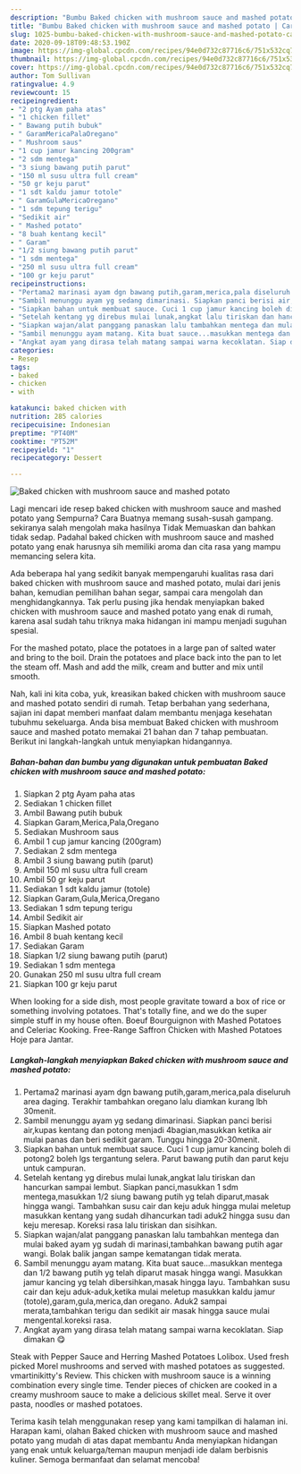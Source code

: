 ```yaml
---
description: "Bumbu Baked chicken with mushroom sauce and mashed potato | Cara Buat Baked chicken with mushroom sauce and mashed potato Yang Lezat"
title: "Bumbu Baked chicken with mushroom sauce and mashed potato | Cara Buat Baked chicken with mushroom sauce and mashed potato Yang Lezat"
slug: 1025-bumbu-baked-chicken-with-mushroom-sauce-and-mashed-potato-cara-buat-baked-chicken-with-mushroom-sauce-and-mashed-potato-yang-lezat
date: 2020-09-18T09:48:53.190Z
image: https://img-global.cpcdn.com/recipes/94e0d732c87716c6/751x532cq70/baked-chicken-with-mushroom-sauce-and-mashed-potato-foto-resep-utama.jpg
thumbnail: https://img-global.cpcdn.com/recipes/94e0d732c87716c6/751x532cq70/baked-chicken-with-mushroom-sauce-and-mashed-potato-foto-resep-utama.jpg
cover: https://img-global.cpcdn.com/recipes/94e0d732c87716c6/751x532cq70/baked-chicken-with-mushroom-sauce-and-mashed-potato-foto-resep-utama.jpg
author: Tom Sullivan
ratingvalue: 4.9
reviewcount: 15
recipeingredient:
- "2 ptg Ayam paha atas"
- "1 chicken fillet"
- " Bawang putih bubuk"
- " GaramMericaPalaOregano"
- " Mushroom saus"
- "1 cup jamur kancing 200gram"
- "2 sdm mentega"
- "3 siung bawang putih parut"
- "150 ml susu ultra full cream"
- "50 gr keju parut"
- "1 sdt kaldu jamur totole"
- " GaramGulaMericaOregano"
- "1 sdm tepung terigu"
- "Sedikit air"
- " Mashed potato"
- "8 buah kentang kecil"
- " Garam"
- "1/2 siung bawang putih parut"
- "1 sdm mentega"
- "250 ml susu ultra full cream"
- "100 gr keju parut"
recipeinstructions:
- "Pertama2 marinasi ayam dgn bawang putih,garam,merica,pala diseluruh area daging. Terakhir tambahkan oregano lalu diamkan kurang lbh 30menit."
- "Sambil menunggu ayam yg sedang dimarinasi. Siapkan panci berisi air,kupas kentang dan potong menjadi 4bagian,masukkan ketika air mulai panas dan beri sedikit garam. Tunggu hingga 20-30menit."
- "Siapkan bahan untuk membuat sauce. Cuci 1 cup jamur kancing boleh di potong2 boleh lgs tergantung selera. Parut bawang putih dan parut keju untuk campuran."
- "Setelah kentang yg direbus mulai lunak,angkat lalu tiriskan dan hancurkan sampai lembut. Siapkan panci,masukkan 1 sdm mentega,masukkan 1/2 siung bawang putih yg telah diparut,masak hingga wangi. Tambahkan susu cair dan keju aduk hingga mulai meletup masukkan kentang yang sudah dihancurkan tadi aduk2 hingga susu dan keju meresap. Koreksi rasa lalu tiriskan dan sisihkan."
- "Siapkan wajan/alat panggang panaskan lalu tambahkan mentega dan mulai baked ayam yg sudah di marinasi,tambahkan bawang putih agar wangi. Bolak balik jangan sampe kematangan tidak merata."
- "Sambil menunggu ayam matang. Kita buat sauce...masukkan mentega dan 1/2 bawang putih yg telah diparut masak hingga wangi. Masukkan jamur kancing yg telah dibersihkan,masak hingga layu. Tambahkan susu cair dan keju aduk-aduk,ketika mulai meletup masukkan kaldu jamur (totole),garam,gula,merica,dan oregano. Aduk2 sampai merata,tambahkan terigu dan sedikit air masak hingga sauce mulai mengental.koreksi rasa."
- "Angkat ayam yang dirasa telah matang sampai warna kecoklatan. Siap dimakan 😋"
categories:
- Resep
tags:
- baked
- chicken
- with

katakunci: baked chicken with 
nutrition: 285 calories
recipecuisine: Indonesian
preptime: "PT40M"
cooktime: "PT52M"
recipeyield: "1"
recipecategory: Dessert

---
```



![Baked chicken with mushroom sauce and mashed potato](https://img-global.cpcdn.com/recipes/94e0d732c87716c6/751x532cq70/baked-chicken-with-mushroom-sauce-and-mashed-potato-foto-resep-utama.jpg)

Lagi mencari ide resep baked chicken with mushroom sauce and mashed potato yang Sempurna? Cara Buatnya memang susah-susah gampang. sekiranya salah mengolah maka hasilnya Tidak Memuaskan dan bahkan tidak sedap. Padahal baked chicken with mushroom sauce and mashed potato yang enak harusnya sih memiliki aroma dan cita rasa yang mampu memancing selera kita.

Ada beberapa hal yang sedikit banyak mempengaruhi kualitas rasa dari baked chicken with mushroom sauce and mashed potato, mulai dari jenis bahan, kemudian pemilihan bahan segar, sampai cara mengolah dan menghidangkannya. Tak perlu pusing jika hendak menyiapkan baked chicken with mushroom sauce and mashed potato yang enak di rumah, karena asal sudah tahu triknya maka hidangan ini mampu menjadi suguhan spesial.

For the mashed potato, place the potatoes in a large pan of salted water and bring to the boil. Drain the potatoes and place back into the pan to let the steam off. Mash and add the milk, cream and butter and mix until smooth.


Nah, kali ini kita coba, yuk, kreasikan baked chicken with mushroom sauce and mashed potato sendiri di rumah. Tetap berbahan yang sederhana, sajian ini dapat memberi manfaat dalam membantu menjaga kesehatan tubuhmu sekeluarga. Anda bisa membuat Baked chicken with mushroom sauce and mashed potato memakai 21 bahan dan 7 tahap pembuatan. Berikut ini langkah-langkah untuk menyiapkan hidangannya.

<!--inarticleads1-->

##### Bahan-bahan dan bumbu yang digunakan untuk pembuatan Baked chicken with mushroom sauce and mashed potato:

1. Siapkan 2 ptg Ayam paha atas
1. Sediakan 1 chicken fillet
1. Ambil  Bawang putih bubuk
1. Siapkan  Garam,Merica,Pala,Oregano
1. Sediakan  Mushroom saus
1. Ambil 1 cup jamur kancing (200gram)
1. Sediakan 2 sdm mentega
1. Ambil 3 siung bawang putih (parut)
1. Ambil 150 ml susu ultra full cream
1. Ambil 50 gr keju parut
1. Sediakan 1 sdt kaldu jamur (totole)
1. Siapkan  Garam,Gula,Merica,Oregano
1. Sediakan 1 sdm tepung terigu
1. Ambil Sedikit air
1. Siapkan  Mashed potato
1. Ambil 8 buah kentang kecil
1. Sediakan  Garam
1. Siapkan 1/2 siung bawang putih (parut)
1. Sediakan 1 sdm mentega
1. Gunakan 250 ml susu ultra full cream
1. Siapkan 100 gr keju parut


When looking for a side dish, most people gravitate toward a box of rice or something involving potatoes. That&#39;s totally fine, and we do the super simple stuff in my house often. Boeuf Bourguignon with Mashed Potatoes and Celeriac Kooking. Free-Range Saffron Chicken with Mashed Potatoes Hoje para Jantar. 

<!--inarticleads2-->

##### Langkah-langkah menyiapkan Baked chicken with mushroom sauce and mashed potato:

1. Pertama2 marinasi ayam dgn bawang putih,garam,merica,pala diseluruh area daging. Terakhir tambahkan oregano lalu diamkan kurang lbh 30menit.
1. Sambil menunggu ayam yg sedang dimarinasi. Siapkan panci berisi air,kupas kentang dan potong menjadi 4bagian,masukkan ketika air mulai panas dan beri sedikit garam. Tunggu hingga 20-30menit.
1. Siapkan bahan untuk membuat sauce. Cuci 1 cup jamur kancing boleh di potong2 boleh lgs tergantung selera. Parut bawang putih dan parut keju untuk campuran.
1. Setelah kentang yg direbus mulai lunak,angkat lalu tiriskan dan hancurkan sampai lembut. Siapkan panci,masukkan 1 sdm mentega,masukkan 1/2 siung bawang putih yg telah diparut,masak hingga wangi. Tambahkan susu cair dan keju aduk hingga mulai meletup masukkan kentang yang sudah dihancurkan tadi aduk2 hingga susu dan keju meresap. Koreksi rasa lalu tiriskan dan sisihkan.
1. Siapkan wajan/alat panggang panaskan lalu tambahkan mentega dan mulai baked ayam yg sudah di marinasi,tambahkan bawang putih agar wangi. Bolak balik jangan sampe kematangan tidak merata.
1. Sambil menunggu ayam matang. Kita buat sauce...masukkan mentega dan 1/2 bawang putih yg telah diparut masak hingga wangi. Masukkan jamur kancing yg telah dibersihkan,masak hingga layu. Tambahkan susu cair dan keju aduk-aduk,ketika mulai meletup masukkan kaldu jamur (totole),garam,gula,merica,dan oregano. Aduk2 sampai merata,tambahkan terigu dan sedikit air masak hingga sauce mulai mengental.koreksi rasa.
1. Angkat ayam yang dirasa telah matang sampai warna kecoklatan. Siap dimakan 😋


Steak with Pepper Sauce and Herring Mashed Potatoes Lolibox. Used fresh picked Morel mushrooms and served with mashed potatoes as suggested. vmartinikitty&#39;s Review. This chicken with mushroom sauce is a winning combination every single time. Tender pieces of chicken are cooked in a creamy mushroom sauce to make a delicious skillet meal. Serve it over pasta, noodles or mashed potatoes. 

Terima kasih telah menggunakan resep yang kami tampilkan di halaman ini. Harapan kami, olahan Baked chicken with mushroom sauce and mashed potato yang mudah di atas dapat membantu Anda menyiapkan hidangan yang enak untuk keluarga/teman maupun menjadi ide dalam berbisnis kuliner. Semoga bermanfaat dan selamat mencoba!
